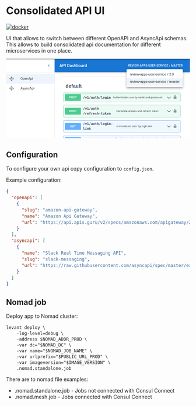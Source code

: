 # Consolidated API UI

[![docker](https://img.shields.io/docker/pulls/gometric/swagger-ui-consolidated.svg?style=flat)](https://hub.docker.com/r/gometric/swagger-ui-consolidated/)

UI that allows to switch between different OpenAPI and AsyncApi schemas.
This allows to build consolidated api documentation for different microservices in one place.

![UI](https://github.com/GoMetric/swagger-ui-consolidated/blob/master/docs/ui.png?raw=true)

## Configuration

To configure your own api copy configuration to `config.json`.

Example configuration:

```json
{
  "openapi": [
    {
      "slug": "amazon-api-gateway",
      "name": "Amazon Api Gateway",
      "url": "https://api.apis.guru/v2/specs/amazonaws.com/apigateway/2015-07-09/openapi.json"
    }
  ],
  "asyncapi": [
    {
      "name": "Slack Real Time Messaging API",
      "slug": "slack-messaging",
      "url": "https://raw.githubusercontent.com/asyncapi/spec/master/examples/slack-rtm.yml"
    }
  ]
}
```

## Nomad job

Deploy app to Nomad cluster:

```
levant deploy \
    -log-level=debug \
    -address $NOMAD_ADDR_PROD \
    -var dc="$NOMAD_DC" \
    -var name="$NOMAD_JOB_NAME" \
    -var urlprefix="$PUBLIC_URL_PROD" \
    -var imageversion="$IMAGE_VERSION" \
    .nomad.standalone.job
```

There are to nomad file examples:
* .nomad.standalone.job - Jobs not connected with Consul Connect
* .nomad.mesh.job - Jobs connected with Consul Connect
